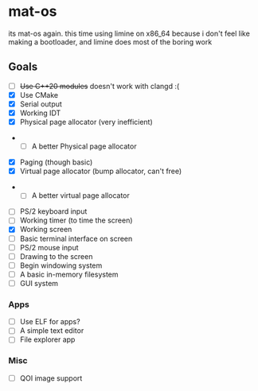 # mat-os

its mat-os again. this time using limine on x86_64 because i don't feel like making a bootloader, and limine does most of the boring work

## Goals
- [ ] ~~Use C++20 modules~~ doesn't work with clangd :(
- [X] Use CMake
- [X] Serial output
- [X] Working IDT
- [X] Physical page allocator (very inefficient)
- - [ ] A better Physical page allocator
- [X] Paging (though basic)
- [X] Virtual page allocator (bump allocator, can't free)
- - [ ] A better virtual page allocator
- [ ] PS/2 keyboard input
- [ ] Working timer (to time the screen)
- [X] Working screen
- [ ] Basic terminal interface on screen
- [ ] PS/2 mouse input
- [ ] Drawing to the screen
- [ ] Begin windowing system
- [ ] A basic in-memory filesystem
- [ ] GUI system

### Apps
- [ ] Use ELF for apps?
- [ ] A simple text editor
- [ ] File explorer app

### Misc
- [ ] QOI image support